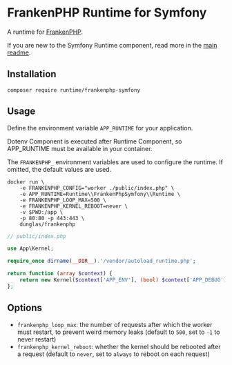 # FrankenPHP Runtime for Symfony

A runtime for [FrankenPHP](https://frankenphp.dev/).

If you are new to the Symfony Runtime component, read more in the [main readme](https://github.com/php-runtime/runtime).

## Installation

```
composer require runtime/frankenphp-symfony
```

## Usage

Define the environment variable `APP_RUNTIME` for your application.

Dotenv Component is executed after Runtime Component, so APP_RUNTIME must be available in your container.

The `FRANKENPHP_` environment variables are used to configure the runtime. If omitted, the default values are used.

```
docker run \
    -e FRANKENPHP_CONFIG="worker ./public/index.php" \
    -e APP_RUNTIME=Runtime\\FrankenPhpSymfony\\Runtime \
    -e FRANKENPHP_LOOP_MAX=500 \
    -e FRANKENPHP_KERNEL_REBOOT=never \
    -v $PWD:/app \
    -p 80:80 -p 443:443 \
    dunglas/frankenphp
```

```php
// public/index.php

use App\Kernel;

require_once dirname(__DIR__).'/vendor/autoload_runtime.php';

return function (array $context) {
    return new Kernel($context['APP_ENV'], (bool) $context['APP_DEBUG']);
};
```

## Options

* `frankenphp_loop_max`: the number of requests after which the worker must restart, to prevent weird memory leaks (default to `500`, set to `-1` to never restart)
* `frankenphp_kernel_reboot`: whether the kernel should be rebooted after a request (default to `never`, set to `always` to reboot on each request)
